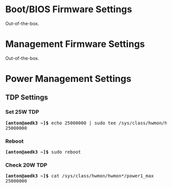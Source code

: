 # Boot/BIOS Firmware Settings

Out-of-the-box.

# Management Firmware Settings

Out-of-the-box.

# Power Management Settings

## TDP Settings

### Set 25W TDP

<pre>
<b>[anton@aedk3 ~]&dollar;</b> echo 25000000 | sudo tee /sys/class/hwmon/hwmon*/power1_max
25000000
</pre>

### Reboot

<pre>
<b>[anton@aedk3 ~]&dollar;</b> sudo reboot
</pre>

### Check 20W TDP

<pre>
<b>[anton@aedk3 ~]&dollar;</b> cat /sys/class/hwmon/hwmon*/power1_max
25000000
</pre>
